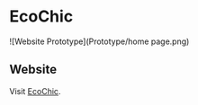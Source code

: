 # EcoChic
![Website Prototype](Prototype/home page.png)

## Website
Visit [EcoChic](https://sriya-singh.github.io/EcoChic/weforshe/).
